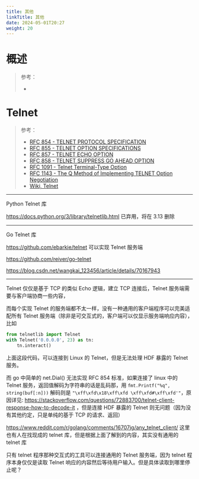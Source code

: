 ```yaml
---
title: 其他
linkTitle: 其他
date: 2024-05-01T20:27
weight: 20
---
```


# 概述

> 参考：
>
> -

# Telnet

> 参考：
>
> - [RFC 854 - TELNET PROTOCOL SPECIFICATION](https://datatracker.ietf.org/doc/html/rfc854)
> - [RFC 855 -  TELNET OPTION SPECIFICATIONS](https://datatracker.ietf.org/doc/html/rfc855)
> - [RFC 857 - TELNET ECHO OPTION](https://datatracker.ietf.org/doc/html/rfc857)
> - [RFC 858 - TELNET SUPPRESS GO AHEAD OPTION](https://datatracker.ietf.org/doc/html/rfc858)
> - [RFC 1091 - Telnet Terminal-Type Option](https://datatracker.ietf.org/doc/html/rfc1091)
> - [RFC 1143 - The Q Method of Implementing TELNET Option Negotiation](https://datatracker.ietf.org/doc/html/rfc1143)
> - [Wiki, Telnet](https://en.wikipedia.org/wiki/Telnet)

---

Python Telnet 库

https://docs.python.org/3/library/telnetlib.html 已弃用，将在 3.13 删除

---

Go Telnet 库

https://github.com/ebarkie/telnet 可以实现 Telnet 服务端

https://github.com/reiver/go-telnet

https://blog.csdn.net/wangkai_123456/article/details/70167943



---

Telnet 仅仅是基于 TCP 的类似 Echo 逻辑，建立 TCP 连接后，Telnet 服务端需要与客户端协商一些内容，

而每个实现 Telnet 的服务端都不太一样，没有一种通用的客户端程序可以完美适配所有 Telnet 服务端（除非是可交互式的，客户端可以仅显示服务端响应内容），比如

```python
from telnetlib import Telnet
with Telnet('0.0.0.0', 23) as tn:
    tn.interact()
```

上面这段代码，可以连接到 Linux 的 Telnet，但是无法处理 HDF 暴露的 Telnet 服务。

而 go 中简单的 net.Dial() 无法实现 RFC 854 标准，如果连接了 linux 中的 Telnet 服务，返回值解码为字符串的话是乱码那，用 `fmt.Printf("%q", string(buf[:n]))` 解码则是 `"\xff\xfd\x18\xff\xfd \xff\xfd#\xff\xfd'"`，原因详见: https://stackoverflow.com/questions/72883700/telnet-client-response-how-to-decode-it ，但是连接 HDF 暴露的 Telnet 则无问题（因为没有其他约定，只是单纯的基于 TCP 的请求、返回）

https://www.reddit.com/r/golang/comments/16707jg/any_telnet_client/ 这里也有人在找现成的 telnet 库，但是根据上面了解到的内容，其实没有通用的 telnet 库

只有 telnet 程序那种交互式的工具可以连接通用的 Telnet 服务端，因为 telnet 程序本身仅仅是读取 Telnet 响应的内容然后等待用户输入。但是具体读取到哪里停止呢？